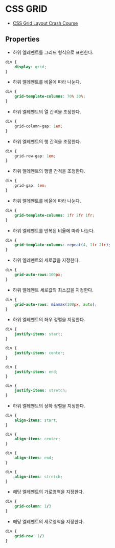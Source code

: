 # CSS GRID

* [CSS Grid Layout Crash Course](https://www.youtube.com/watch?v=jV8B24rSN5o)

## Properties

* 하위 엘레멘트를 그리드 형식으로 표현한다.
```css
div {
    display: grid;
}
```

* 하위 엘레멘트를 비율에 따라 나눈다.
```css
div {
    grid-template-columns: 70% 30%;
}
```

* 하위 엘레멘트의 열 간격을 조정한다.
```css
div {
    grid-column-gap: 1em;
}
```

* 하위 엘레멘트의 행 간격을 조정한다.
```css
div {
    grid-row-gap: 1em;
}
```

* 하위 엘레멘트의 행열 간격을 조정한다.
```css
div {
    grid-gap: 1em;
}
```

* 하위 엘레멘트를 비율에 따라 나눈다.
```css
div {
    grid-template-columns: 1fr 2fr 1fr;
}
```

* 하위 엘레멘트를 반복된 비율에 따라 나눈다.
```css
div {
    grid-template-columns: repeat(4, 1fr 2fr);
}
```

* 하위 엘레멘트의 세로값을 지정한다.
```css
div {
    grid-auto-rows:100px;
}
```

* 하위 엘레멘트 세로값의 최소값을 지정한다.
```css
div {
    grid-auto-rows: minmax(100px, auto);
}
```

* 하위 엘레멘트의 좌우 정렬을 지정한다.
```css
div {
    justify-items: start;
}

div {
    justify-items: center;
}

div {
    justify-items: end;
}

div {
    justify-items: stretch;
}
```

* 하위 엘레멘트의 상하 정렬을 지정한다.
```css
div {
    align-items: start;
}

div {
    align-items: center;
}

div {
    align-items: end;
}

div {
    align-items: stretch;
}
```

* 해당 엘레멘트의 가로영역을 지정한다.
```css
div {
    grid-column: 1/3
}
```

* 해당 엘레멘트의 세로영역을 지정한다.
```css
div {
    grid-row: 1/3
}
```